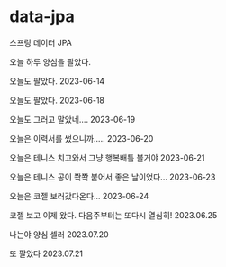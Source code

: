 # data-jpa
스프링 데이터 JPA

오늘 하루 양심을 팔았다.

오늘도 팔았다. 2023-06-14

오늘도 팔았다. 2023-06-18

오늘도 그러고 말았네.... 2023-06-19

오늘은 이력서를 썼으니까..... 2023-06-20

오늘은 테니스 치고와서 그냥 행복배틀 볼거야 2023-06-21

오늘은 테니스 공이 쫙쫙 붙어서 좋은 날이었다... 2023-06-23

오늘은 코젤 보러갔다온다... 2023-06-24

코젤 보고 이제 왔다. 다음주부터는 또다시 열심히! 2023.06.25

나는야 양심 셀러 2023.07.20

또 팔았다 2023.07.21
